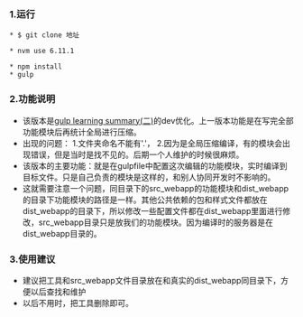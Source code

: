 

### 1.运行

```
* $ git clone 地址

* nvm use 6.11.1

* npm install 
* gulp 

```

### 2.功能说明

* 该版本是[gulp learning summary(二)](https://github.com/zc3hd/demo_gulp_for_cp)的dev优化。上一版本功能是在写完全部功能模块后再统计全局进行压缩。
* 出现的问题：
    1.文件夹命名不能有'.'，
    2.因为是全局压缩编译，有的模块会出现错误，但是当时是找不见的。后期一个人维护的时候很麻烦。
* 该版本的主要功能：就是在gulpfile中配置这次编辑的功能模块，实时编译到目标文件。只是自己负责的模块是这样的，和别人协同开发时不影响的。
* 这就需要注意一个问题，同目录下的src_webapp的功能模块和dist_webapp的目录下功能模块的路径是一样。其他公共依赖的包和样式文件都放在dist_webapp的目录下，所以修改一些配置文件都在dist_webapp里面进行修改，src_webapp目录只是放我们的功能模块。因为编译时的服务器是在dist_webapp目录的。

### 3.使用建议

* 建议把工具和src_webapp文件目录放在和真实的dist_webapp同目录下，方便以后查找和维护
* 以后不用时，把工具删除即可。

